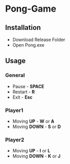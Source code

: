 # Pong-Game

## Installation
- Download Release Folder
- Open Pong.exe

## Usage
### General
- Pause - **SPACE**
- Restart - **R**
- Exit - **Esc**

### Player1
- Moving **UP** - **W** or **A**
- Moving **DOWN** - **S** or **D**

### Player2
- Moving **UP** - **I** or **L**
- Moving **DOWN** - **K** or **J**
